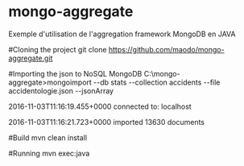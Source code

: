 # mongo-aggregate
Exemple d'utilisation de l'aggregation framework MongoDB en JAVA

#Cloning the project
git clone https://github.com/maodo/mongo-aggregate.git

#Importing the json to NoSQL MongoDB
C:\mongo-aggregate>mongoimport --db stats  --collection accidents --file accidentologie.json --jsonArray

2016-11-03T11:16:19.455+0000    connected to: localhost

2016-11-03T11:16:21.723+0000    imported 13630 documents

#Build 
mvn clean install

#Running
mvn exec:java
